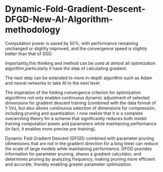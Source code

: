 # Dynamic-Fold-Gradient-Descent-DFGD-New-AI-Algorithm-methodology
Computation power is saved by 50%, with performance remaining unchanged or slightly improved, and the convergence speed is slightly better than that of SGD. 

Importantly,this thinking and method can be used at almost all optimization algorithm,particularly it have the step of calculating gradient.

The next step can be extended to more in-depth algorithm such as Adam and neural networks to take AI to the next level.

The inspiration of the folding convergence criterion for optimization algorithms not only enables continuous dynamic adjustment of selected dimensions for gradient descent training (combined with the data format of 1-1/n), but also allows continuous selection of dimensions for compression, including pruning and quantization. I now realize that it is a complete overarching theory for a scheme that significantly reduces both model training computation power and parameters while maintaining performance (in fact, it enables more precise pre-training).

Dynamic Fold Gradient Descent (DFGD) combined with parameter pruning (dimensions that are not in the gradient direction for a long time) can reduce the scale of large models while maintaining performance. DFGD provides information for parameter pruning, shares a gradient calculator, and determines pruning by analyzing frequency, making pruning more efficient and accurate, thereby enabling greater parameter optimization.
